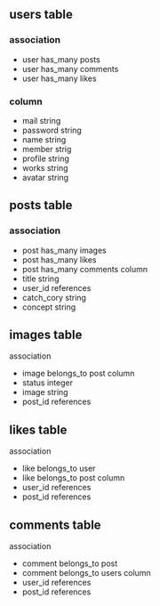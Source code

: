 ## users table
### association
- user has_many posts
- user has_many comments
- user has_many likes
### column
- mail string
- password string
- name string
- member strig
- profile string
- works string
- avatar string

## posts table
### association
- post has_many images
- post has_many likes
- post has_many comments
column
- title string
- user_id references
- catch_cory string
- concept string

## images table
association
- image belongs_to post
column
- status integer
- image string
- post_id references

## likes table
association
- like belongs_to user
- like belongs_to post
column
- user_id references
- post_id references

## comments table
association
- comment belongs_to post
- comment belongs_to users
column
- user_id references
- post_id references